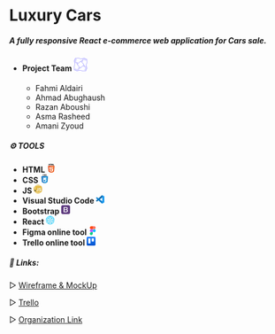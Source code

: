 # Luxury Cars


##### A fully responsive React e-commerce web application for Cars sale.



* #### Project Team ![](./carzone-app/src/Images/teamwork.png)
  * Fahmi Aldairi
  * Ahmad Abughaush
  * Razan Aboushi
  * Asma Rasheed
  * Amani Zyoud

##### **⚙️ TOOLS**
   * **HTML  ![](./carzone-app/src/Images/html-5.png)**
   * **CSS   ![](./carzone-app/src/Images/css.png)**
   * **JS ![](./carzone-app/src/Images/javascript.png)**
   * **Visual Studio Code ![](./carzone-app/src/Images/vs.png)**
   * **Bootstrap ![](./carzone-app/src/Images/bootstrap.png)**
   * **React ![](./carzone-app/src/Images/react.png)**
   * **Figma online tool ![](./carzone-app/src/Images/figma2.png)**
   * **Trello online tool ![](./carzone-app/src/Images/trello.png)**   



##### **📎 Links:**

▷ [Wireframe & MockUp](https://www.figma.com/file/Hg5DjQexWoIT5AKUhuWM2v/E-Commerce-Cars?type=design&node-id=0%3A1&t=q6hN3BKb2YUR2EcL-1)

▷ [Trello](https://trello.com/b/UajPSgRm/e-commerce)

▷ [Organization Link](https://github.com/Ecommerce-99/CARZONE)